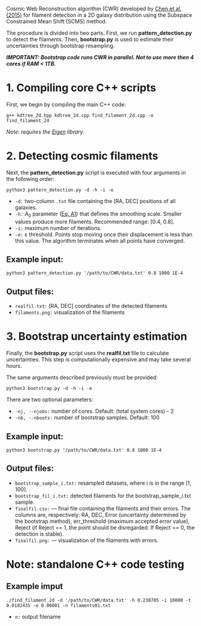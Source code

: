 Cosmic Web Reconstruction algorithm (CWR) developed by [Chen et al. (2015)](https://academic.oup.com/mnras/article/454/1/1140/1138949) for filament detection in a 2D galaxy distribution using the Subspace Constrained Mean Shift (SCMS) method.

The procedure is divided into two parts. First, we run **pattern_detection.py** to detect the filaments. Then, **bootstrap.py** is used to estimate their uncertainties through bootstrap resampling.

**_IMPORTANT: Bootstrap code runs CWR in parallel. Not to use more then 4 cores if RAM < 1TB._**



# 1. Compiling core C++ scripts

First, we begin by compiling the main C++ code:

````
g++ kdtree_2d.hpp kdtree_2d.cpp find_filament_2d.cpp -o find_filament_2d
````
_Note: requires the [Eigen](https://github.com/PX4/eigen/tree/master) library._



# 2. Detecting cosmic filaments

Next, the **pattern_detection.py** script is executed with four arguments in the following order:

```
python3 pattern_detection.py -d -h -i -e
```

- `-d:`  two-column `.txt` file containing the [RA, DEC] positions of all galaxies.
- `-h:` _A_<sub>0</sub> parameter ([Eq. A1](https://academic.oup.com/mnras/article/454/1/1140/1138949)) that defines the smoothing scale. Smaller values produce more filaments. Recommended range: [0.4, 0.8].
- `-i:` maximum number of iterations.
- `-e:` ε threshold. Points stop moving once their displacement is less than this value. The algorithm terminates when all points have converged.

## Example input:

```
python3 pattern_detection.py '/path/to/CWR/data.txt' 0.8 1000 1E-4
```

## Output files:

- `realfil.txt:` [RA, DEC] coordinates of the detected filaments
- `filaments.png:` visualization of the filaments



# 3. Bootstrap uncertainty estimation

Finally, the **bootstrap.py** script uses the **realfil.txt** file to calculate uncertainties. This step is computationally expensive and may take several hours.

The same arguments described previously must be provided:

```
python3 bootstrap.py -d -h -i -e
```

There are two optional parameters:

- `-nj, --njobs:` number of cores. Default: (total system cores) - 2
- `-nb, --nboots:` number of bootstrap samples. Default: 100

## Example input:

```
python3 bootstrap.py '/path/to/CWR/data.txt' 0.8 1000 1E-4
```

## Output files:

- `bootstrap_sample_i.txt:` resampled datasets, where i is in the range [1, 100].
- `bootstrap_fil_i.txt:` detected filaments for the bootstrap_sample_i.txt sample.
- `finalfil.csv:` — final file containing the filaments and their errors. The columns are, respectively: RA, DEC, Error (uncertainty determined by the bootstrap method), err_threshold (maximum accepted error value), Reject (if Reject == 1, the point should be disregarded. If Reject == 0, the detection is stable).
- `finalfil.png:` — visualization of the filaments with errors.



# Note: standalone C++ code testing

## Example imput

```
./find_filament_2d -d '/path/to/CWR/data.txt' -h 0.230705 -i 10000 -t 0.0182435 -e 0.00001 -n filaments01.txt
```

- `n:` output filename
